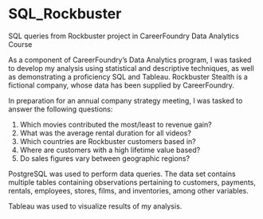 # SQL_Rockbuster
SQL queries from Rockbuster project in CareerFoundry Data Analytics Course

As a component of CareerFoundry’s Data Analytics program, 
  I was tasked to develop my analysis using statistical and descriptive techniques, 
  as well as demonstrating a proficiency SQL and Tableau. 
  Rockbuster Stealth is a fictional company, whose data has been supplied by CareerFoundry.

In preparation for an annual company strategy meeting, I was tasked to answer the following questions:
  1. Which movies contributed the most/least to revenue gain?
  2. What was the average rental duration for all videos?
  3. Which countries are Rockbuster customers based in?
  4. Where are customers with a high lifetime value based?
  5. Do sales figures vary between geographic regions?

PostgreSQL was used to perform data queries.
The data set contains multiple tables containing observations pertaining to 
  customers, payments, rentals, employees, stores, films, and inventories, among other variables.
  
Tableau was used to visualize results of my analysis.
